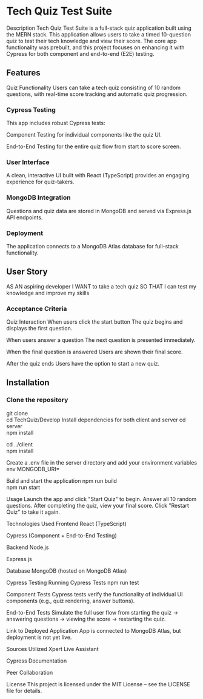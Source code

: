 # Tech Quiz Test Suite

Description
Tech Quiz Test Suite is a full-stack quiz application built using the MERN stack. This application allows users to take a timed 10-question quiz to test their tech knowledge and view their score. The core app functionality was prebuilt, and this project focuses on enhancing it with Cypress for both component and end-to-end (E2E) testing.

## Features

Quiz Functionality
Users can take a tech quiz consisting of 10 random questions, with real-time score tracking and automatic quiz progression.

### Cypress Testing

This app includes robust Cypress tests:

Component Testing for individual components like the quiz UI.

End-to-End Testing for the entire quiz flow from start to score screen.

### User Interface

A clean, interactive UI built with React (TypeScript) provides an engaging experience for quiz-takers.

### MongoDB Integration

Questions and quiz data are stored in MongoDB and served via Express.js API endpoints.

### Deployment

The application connects to a MongoDB Atlas database for full-stack functionality.

## User Story

AS AN aspiring developer
I WANT to take a tech quiz
SO THAT I can test my knowledge and improve my skills

### Acceptance Criteria

Quiz Interaction
When users click the start button
The quiz begins and displays the first question.

When users answer a question
The next question is presented immediately.

When the final question is answered
Users are shown their final score.

After the quiz ends
Users have the option to start a new quiz.

## Installation

### Clone the repository

git clone <your-repository-url>  
cd TechQuiz/Develop
Install dependencies for both client and server
cd server  
npm install

cd ../client  
npm install

Create a .env file in the server directory and add your environment variables
env
MONGODB_URI=<your-mongodb-atlas-connection-string>

Build and start the application
npm run build  
npm run start

Usage
Launch the app and click "Start Quiz" to begin.
Answer all 10 random questions.
After completing the quiz, view your final score.
Click "Restart Quiz" to take it again.

Technologies Used
Frontend
React (TypeScript)

Cypress (Component + End-to-End Testing)

Backend
Node.js

Express.js

Database
MongoDB (hosted on MongoDB Atlas)

Cypress Testing
Running Cypress Tests
npm run test

Component Tests
Cypress tests verify the functionality of individual UI components (e.g., quiz rendering, answer buttons).

End-to-End Tests
Simulate the full user flow from starting the quiz → answering questions → viewing the score → restarting the quiz.

Link to Deployed Application
App is connected to MongoDB Atlas, but deployment is not yet live.

Sources Utilized
Xpert Live Assistant

Cypress Documentation

Peer Collaboration

License
This project is licensed under the MIT License – see the LICENSE file for details.
